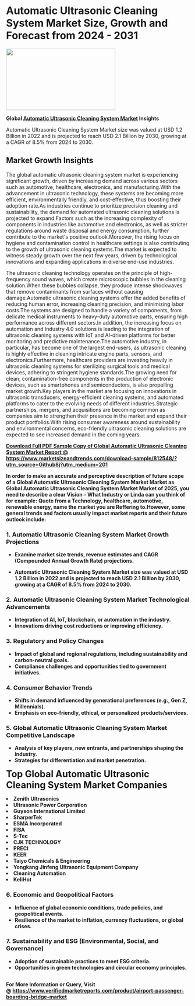 <H1>Automatic Ultrasonic Cleaning System Market Size, Growth and Forecast from 2024 - 2031</H1><img class="aligncenter size-medium wp-image-584254" src="https://thirdeyenews.in/wp-content/uploads/2024/09/Global-Market-Research-300x168.jpeg" alt="" width="300" height="168" /><p><strong>Global&nbsp;<a href="https://www.marketsizeandtrends.com/download-sample/812548/?utm_source=Github8j?utm_medium=201">Automatic Ultrasonic Cleaning System Market</a> Insights</strong></p><p>Automatic Ultrasonic Cleaning System Market size was valued at USD 1.2 Billion in 2022 and is projected to reach USD 2.1 Billion by 2030, growing at a CAGR of 8.5% from 2024 to 2030.</p><p><h2>Market Growth Insights</h2> <p>The global automatic ultrasonic cleaning system market is experiencing significant growth, driven by increasing demand across various sectors such as automotive, healthcare, electronics, and manufacturing.With the advancement in ultrasonic technology, these systems are becoming more efficient, environmentally friendly, and cost-effective, thus boosting their adoption rate.As industries continue to prioritize precision cleaning and sustainability, the demand for automated ultrasonic cleaning solutions is projected to expand.Factors such as the increasing complexity of components in industries like automotive and electronics, as well as stricter regulations around waste disposal and energy consumption, further contribute to the market's positive outlook.Moreover, the rising focus on hygiene and contamination control in healthcare settings is also contributing to the growth of ultrasonic cleaning systems.The market is expected to witness steady growth over the next few years, driven by technological innovations and expanding applications in diverse end-use industries.</p> <p><strong><a href="https://example.com/sample-download"></a></strong></p> <p>The ultrasonic cleaning technology operates on the principle of high-frequency sound waves, which create microscopic bubbles in the cleaning solution.When these bubbles collapse, they produce intense shockwaves that remove contaminants from surfaces without causing damage.Automatic ultrasonic cleaning systems offer the added benefits of reducing human error, increasing cleaning precision, and minimizing labor costs.The systems are designed to handle a variety of components, from delicate medical instruments to heavy-duty automotive parts, ensuring high performance across different sectors.In addition, the increasing focus on automation and Industry 4.0 solutions is leading to the integration of ultrasonic cleaning systems with IoT and AI-driven platforms for better monitoring and predictive maintenance.The automotive industry, in particular, has become one of the largest end-users, as ultrasonic cleaning is highly effective in cleaning intricate engine parts, sensors, and electronics.Furthermore, healthcare providers are investing heavily in ultrasonic cleaning systems for sterilizing surgical tools and medical devices, adhering to stringent hygiene standards.The growing need for clean, contamination-free components in the production of electronic devices, such as smartphones and semiconductors, is also propelling market growth.Key players in the market are focusing on innovations in ultrasonic transducers, energy-efficient cleaning systems, and automated platforms to cater to the evolving needs of different industries.Strategic partnerships, mergers, and acquisitions are becoming common as companies aim to strengthen their presence in the market and expand their product portfolios.With rising consumer awareness around sustainability and environmental concerns, eco-friendly ultrasonic cleaning solutions are expected to see increased demand in the coming years.</p> <p><strong><a href="https://example.com/get-more"></p><p><span class=""><strong>Download Full PDF Sample Copy of Global Automatic Ultrasonic Cleaning System Market Report</strong> @ <a href="https://www.marketsizeandtrends.com/download-sample/812548/?utm_source=Github8j?utm_medium=201" target="_blank">https://www.marketsizeandtrends.com/download-sample/812548/?utm_source=Github8j?utm_medium=201</a></span></p><p>In order to make an accurate and perceptive description of future scope of a Global&nbsp;Automatic Ultrasonic Cleaning System Market Market as Global&nbsp;Automatic Ultrasonic Cleaning System Market Market of 2025, you need to describe a clear Vision &ndash; What Industry or Linda can you think of for example: Quote from a Technology, healthcare, automotive, renewable energy, name the market you are Reffering to.However, some general trends and factors usually impact market reports and their future outlook include:</p><h3>1.&nbsp;<strong>Automatic Ultrasonic Cleaning System Market Growth Projections</strong></h3><ul><li>Examine market size trends, revenue estimates and CAGR (Compounded Annual Growth Rate) projections.</li><li><p>Automatic Ultrasonic Cleaning System Market size was valued at USD 1.2 Billion in 2022 and is projected to reach USD 2.1 Billion by 2030, growing at a CAGR of 8.5% from 2024 to 2030.</p></li></ul><h3>2.&nbsp;<strong>Automatic Ultrasonic Cleaning System Market Technological Advancements</strong></h3><ul><li>Integration of AI, IoT, blockchain, or automation in the industry.</li><li>Innovations driving cost reductions or improving efficiency.</li></ul><h3>3.&nbsp;<strong>Regulatory and Policy Changes</strong></h3><ul><li>Impact of global and regional regulations, including sustainability and carbon-neutral goals.</li><li>Compliance challenges and opportunities tied to government initiatives.</li></ul><h3>4.&nbsp;<strong>Consumer Behavior Trends</strong></h3><ul><li>Shifts in demand influenced by generational preferences (e.g., Gen Z, Millennials).</li><li>Emphasis on eco-friendly, ethical, or personalized products/services.</li></ul><h3>5.&nbsp;<strong>Global Automatic Ultrasonic Cleaning System Market Competitive Landscape</strong></h3><ul><li>Analysis of key players, new entrants, and partnerships shaping the industry.</li><li>Strategies for differentiation and market penetration.</li></ul><p data-pm-slice="1 1 []"><span style="color: inherit; font-family: inherit; font-size: 25px;">Top Global Automatic Ultrasonic Cleaning System Market Companies</span></p><div class="" data-test-id=""><p><li>Zenith Ultrasonics</li><li> Ultrasonic Power Corporation</li><li> Guyson International Limited</li><li> SharperTek</li><li> ESMA Incorporated</li><li> FISA</li><li> S-Tec</li><li> CJK TECHNOLOGY</li><li> PRECI</li><li> KEER</li><li> Taiyo Chemicals & Engineering</li><li> Yongkang Jinfeng Ultrasonic Equipment Company</li><li> Cleaning Automation</li><li> KeliHot</li></p></div><h3>6.&nbsp;<strong>Economic and Geopolitical Factors</strong></h3><ul><li>Influence of global economic conditions, trade policies, and geopolitical events.</li><li>Resilience of the market to inflation, currency fluctuations, or global crises.</li></ul><h3>7.&nbsp;<strong>Sustainability and ESG (Environmental, Social, and Governance)</strong></h3><ul><li>Adoption of sustainable practices to meet ESG criteria.</li><li>Opportunities in green technologies and circular economy principles.</li></ul><h2><strong style="font-size: 14px;">For More Information or Query, Visit @&nbsp;</strong><a style="background-color: #ffffff; font-size: 14px;" href="https://www.marketsizeandtrends.com/report/automatic-ultrasonic-cleaning-system-market/" target="_blank">https://www.verifiedmarketreports.com/product/airport-passenger-boarding-bridge-market</a></h2>